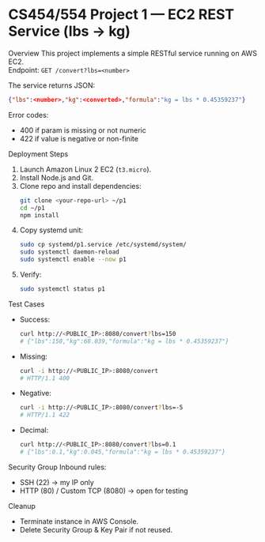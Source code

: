 # CS454/554 Project 1 — EC2 REST Service (lbs → kg)

Overview
This project implements a simple RESTful service running on AWS EC2.  
Endpoint: `GET /convert?lbs=<number>`

The service returns JSON:
```json
{"lbs":<number>,"kg":<converted>,"formula":"kg = lbs * 0.45359237"}
```

Error codes:
- 400 if param is missing or not numeric
- 422 if value is negative or non-finite

Deployment Steps
1. Launch Amazon Linux 2 EC2 (`t3.micro`).
2. Install Node.js and Git.
3. Clone repo and install dependencies:
   ```bash
   git clone <your-repo-url> ~/p1
   cd ~/p1
   npm install
   ```
4. Copy systemd unit:
   ```bash
   sudo cp systemd/p1.service /etc/systemd/system/
   sudo systemctl daemon-reload
   sudo systemctl enable --now p1
   ```
5. Verify:
   ```bash
   sudo systemctl status p1
   ```

Test Cases
- Success:
  ```bash
  curl http://<PUBLIC_IP>:8080/convert?lbs=150
  # {"lbs":150,"kg":68.039,"formula":"kg = lbs * 0.45359237"}
  ```
- Missing:
  ```bash
  curl -i http://<PUBLIC_IP>:8080/convert
  # HTTP/1.1 400
  ```
- Negative:
  ```bash
  curl -i http://<PUBLIC_IP>:8080/convert?lbs=-5
  # HTTP/1.1 422
  ```
- Decimal:
  ```bash
  curl http://<PUBLIC_IP>:8080/convert?lbs=0.1
  # {"lbs":0.1,"kg":0.045,"formula":"kg = lbs * 0.45359237"}
  ```

Security Group
Inbound rules:
- SSH (22) → my IP only
- HTTP (80) / Custom TCP (8080) → open for testing

Cleanup
- Terminate instance in AWS Console.
- Delete Security Group & Key Pair if not reused.
